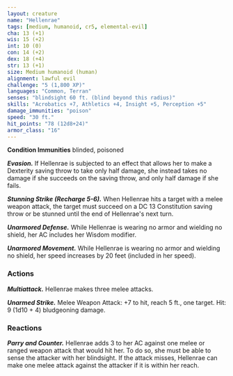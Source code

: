 ```yaml
---
layout: creature
name: "Hellenrae"
tags: [medium, humanoid, cr5, elemental-evil]
cha: 13 (+1)
wis: 15 (+2)
int: 10 (0)
con: 14 (+2)
dex: 18 (+4)
str: 13 (+1)
size: Medium humanoid (human)
alignment: lawful evil
challenge: "5 (1,800 XP)"
languages: "Common, Terran"
senses: "blindsight 60 ft. (blind beyond this radius)"
skills: "Acrobatics +7, Athletics +4, Insight +5, Perception +5"
damage_immunities: "poison"
speed: "30 ft."
hit_points: "78 (12d8+24)"
armor_class: "16"
---
```


**Condition Immunities** blinded, poisoned

***Evasion.*** If Hellenrae is subjected to an effect that allows her to make a Dexterity saving throw to take only half damage, she instead takes no damage if she succeeds on the saving throw, and only half damage if she fails.

***Stunning Strike (Recharge 5-6).*** When Hellenrae hits a target with a melee weapon attack, the target must succeed on a DC 13 Constitution saving throw or be stunned until the end of Hellenrae's next turn.

***Unarmored Defense.*** While Hellenrae is wearing no armor and wielding no shield, her AC includes her Wisdom modifier.

***Unarmored Movement.*** While Hellenrae is wearing no armor and wielding no shield, her speed increases by 20 feet (included in her speed).

### Actions

***Multiattack.*** Hellenrae makes three melee attacks.

***Unarmed Strike.*** Melee Weapon Attack: +7 to hit, reach 5 ft., one target. Hit: 9 (1d10 + 4) bludgeoning damage.

### Reactions

***Parry and Counter.*** Hellenrae adds 3 to her AC against one melee or ranged weapon attack that would hit her. To do so, she must be able to sense the attacker with her blindsight. If the attack misses, Hellenrae can make one melee attack against the attacker if it is within her reach.
